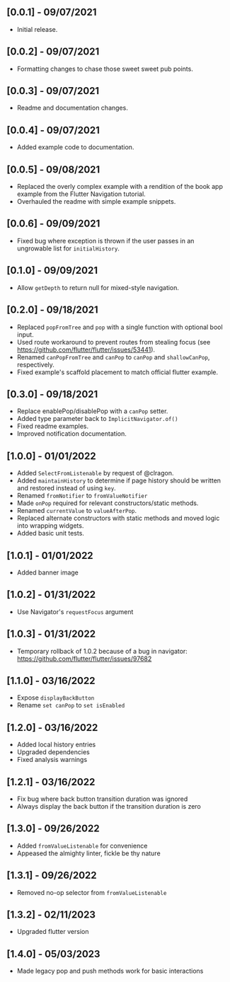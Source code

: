 ## [0.0.1] - 09/07/2021

* Initial release.

## [0.0.2] - 09/07/2021

* Formatting changes to chase those sweet sweet pub points.

## [0.0.3] - 09/07/2021

* Readme and documentation changes.

## [0.0.4] - 09/07/2021

* Added example code to documentation.

## [0.0.5] - 09/08/2021

* Replaced the overly complex example with a rendition of the book app example from the Flutter Navigation tutorial.
* Overhauled the readme with simple example snippets.

## [0.0.6] - 09/09/2021

* Fixed bug where exception is thrown if the user passes in an ungrowable list for `initialHistory`.

## [0.1.0] - 09/09/2021

* Allow `getDepth` to return null for mixed-style navigation.

## [0.2.0] - 09/18/2021

* Replaced `popFromTree` and `pop` with a single function with optional bool input.
* Used route workaround to prevent routes from stealing focus (see https://github.com/flutter/flutter/issues/53441).
* Renamed `canPopFromTree` and `canPop` to `canPop` and `shallowCanPop`, respectively.
* Fixed example's scaffold placement to match official flutter example.


## [0.3.0] - 09/18/2021

* Replace enablePop/disablePop with a `canPop` setter.
* Added type parameter back to `ImplicitNavigator.of()`
* Fixed readme examples.
* Improved notification documentation.


## [1.0.0] - 01/01/2022

* Added `SelectFromListenable` by request of @clragon.
* Added `maintainHistory` to determine if page history should be written and restored instead of using `key`.
* Renamed `fromNotifier` to `fromValueNotifier`
* Made `onPop` required for relevant constructors/static methods.
* Renamed `currentValue` to `valueAfterPop`.
* Replaced alternate constructors with static methods and moved logic into wrapping widgets.
* Added basic unit tests.

## [1.0.1] - 01/01/2022

* Added banner image

## [1.0.2] - 01/31/2022

* Use Navigator's `requestFocus` argument

## [1.0.3] - 01/31/2022

* Temporary rollback of 1.0.2 because of a bug in navigator: https://github.com/flutter/flutter/issues/97682

## [1.1.0] - 03/16/2022

* Expose `displayBackButton`
* Rename `set canPop` to `set isEnabled`

## [1.2.0] - 03/16/2022

* Added local history entries
* Upgraded dependencies
* Fixed analysis warnings

## [1.2.1] - 03/16/2022

* Fix bug where back button transition duration was ignored
* Always display the back button if the transition duration is zero

## [1.3.0] - 09/26/2022

* Added `fromValueListenable` for convenience
* Appeased the almighty linter, fickle be thy nature


## [1.3.1] - 09/26/2022

* Removed no-op selector from `fromValueListenable`

## [1.3.2] - 02/11/2023

* Upgraded flutter version

## [1.4.0] - 05/03/2023

* Made legacy pop and push methods work for basic interactions
